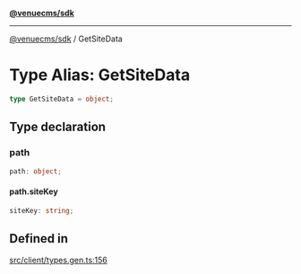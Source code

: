 [**@venuecms/sdk**](../Index.md)

***

[@venuecms/sdk](../Index.md) / GetSiteData

# Type Alias: GetSiteData

```ts
type GetSiteData = object;
```

## Type declaration

### path

```ts
path: object;
```

#### path.siteKey

```ts
siteKey: string;
```

## Defined in

[src/client/types.gen.ts:156](https://github.com/venuecms/sdk/blob/2ca50bf1921627009457658807ac341d342a13a9/src/client/types.gen.ts#L156)
